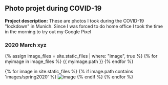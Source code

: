 ## Photo projet during COVID-19

**Project description:** These are photos I took during the COVID-19 "lockdown" in Munich. Since I was forced to do home 
office I took the time in the morning to try out my Google Pixel 

### 2020 March xyz 

{% assign image_files = site.static_files | where: "image", true %}
{% for myimage in image_files %}
  {{ myimage.path }}
{% endfor %}

{% for image in site.static_files %}
    {% if image.path contains 'images/spring2020' %}
        <img src="{{ site.baseurl }}{{ image.path }}" alt="image" />
    {% endif %}
{% endfor %}

